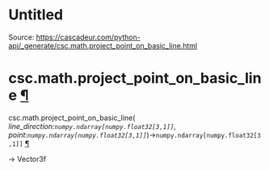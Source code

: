# Untitled

Source: https://cascadeur.com/python-api/_generate/csc.math.project_point_on_basic_line.html

# csc.math.project\_point\_on\_basic\_line [¶](https://cascadeur.com/python-api/_generate/csc.math.project_point_on_basic_line.html\#csc-math-project-point-on-basic-line "Permalink to this heading")

csc.math.project\_point\_on\_basic\_line( _line\_direction:`numpy.ndarray[numpy.float32[3,1]]`_, _point:`numpy.ndarray[numpy.float32[3,1]]`_)→`numpy.ndarray[numpy.float32[3,1]]` [¶](https://cascadeur.com/python-api/_generate/csc.math.project_point_on_basic_line.html#csc.math.project_point_on_basic_line "Permalink to this definition")

-\> Vector3f